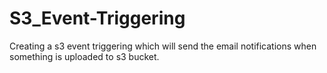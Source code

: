 # S3_Event-Triggering
Creating a s3 event triggering which will send the email notifications when something is uploaded to s3 bucket.
